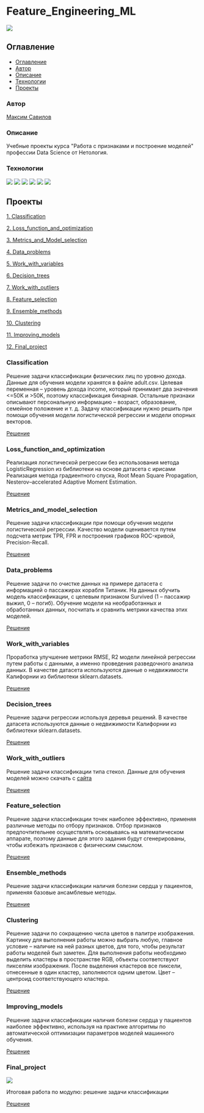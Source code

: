 # Feature_Engineering_ML
  ![](https://img.shields.io/badge/Project%20status%20-In%20progress-green)

## Оглавление

- [Оглавление](#оглавление)
- [Автор](#авторы)
- [Описание](#описание)
- [Технологии](#технологии)
- [Проекты](#проекты)

### Автор

[Максим Савилов](https://github.com/msavilov/)

### Описание

Учебные проекты курса "Работа с признаками и построение моделей" профессии Data Science от Нетология.

### Технологии

![](https://img.shields.io/badge/-Python--3.11-blue)
![](https://img.shields.io/badge/-Scikit--Learn-blue)
![](https://img.shields.io/badge/pandas-blue)
![](https://img.shields.io/badge/numpy-blue)
![](https://img.shields.io/badge/matplotlib-blue)
![](https://img.shields.io/badge/seaborn-blue)

## Проекты

  [1. Classification](#classification)
  
  [2. Loss_function_and_optimization](#loss_function_and_optimization)
  
  [3. Metrics_and_Model_selection](#metrics_and_model_selection)
  
  [4. Data_problems](#data_problems)
  
  [5. Work_with_variables](#work_with_variables)
  
  [6. Decision_trees](#decision_trees)
  
  [7. Work_with_outliers](#work_with_outliers)
  
  [8. Feature_selection](#feature_selection)
  
  [9. Ensemble_methods](#ensemble_methods)
  
  [10. Clustering](#clustering)
  
  [11. Improving_models](#improving_models)
  
  [12. Final_project](#final_project)
  
### Classification
  Решение задачи классификации физических лиц по уровню дохода. Данные для обучения модели хранятся в файле adult.csv.
Целевая переменная – уровень дохода income, который принимает два значения <=50K и >50K, поэтому классификация бинарная. Остальные признаки описывают персональную информацию – возраст, образование, семейное положение и т. д.
Задачу классификации нужно решить при помощи обучения модели логистической регрессии и модели опорных векторов.

  [Решение](https://github.com/msavilov/Feature_Engineering_ML/blob/main/1_Classification/classification.ipynb)
 
### Loss_function_and_optimization
  Реализация логистической регрессии без использования метода LogisticRegression из библиотеки на основе датасета с ирисами
Реализация метода градиентного спуска, Root Mean Square Propagation, Nesterov–accelerated Adaptive Moment Estimation. 

  [Решение](https://github.com/msavilov/Feature_Engineering_ML/blob/main/2_Loss_function_and_optimization/loss_function_and_optimization.ipynb)
    
### Metrics_and_model_selection
  Решение задачи классификации при помощи обучения модели логистической регрессии. Качество модели оценивается путем подсчета метрик TPR, FPR и построения графиков ROC-кривой, Precision-Recall.
  
  [Решение](https://github.com/msavilov/Feature_Engineering_ML/blob/main/3_Metrics_and_Model_selection/metrics_and_model_selection.ipynb)

### Data_problems
  Решение задачи по очистке данных на примере датасета с информацией о пассажирах корабля Титаник. На данных обучить модель классификации, с целевым признаком Survived (1 – пассажир выжил, 0 – погиб). Обучение модели на необработанных и обработанных данных, посчитать и сравнить метрики качества этих моделей.
  
  [Решение](https://github.com/msavilov/Feature_Engineering_ML/blob/main/4_Data_problems/data_problems.ipynb)
 
### Work_with_variables

  Проработка улучшение метрики RMSE, R2 модели линейной регрессии путем работы с данными, а именно проведения разведочного анализа данных. В качестве датасета используются данные о недвижимости Калифорнии из библиотеки sklearn.datasets.
  
  [Решение](https://github.com/msavilov/Feature_Engineering_ML/blob/main/5_Work_with_variables/work_with_variables.ipynb)
  
### Decision_trees

  Решение задачи регрессии используя деревья решений. В качестве датасета используются  данные о недвижимости Калифорнии из библиотеки sklearn.datasets.
  
  [Решение](https://github.com/msavilov/Feature_Engineering_ML/blob/main/6_Decision_trees/decision_trees.ipynb)
  
### Work_with_outliers
  
  Решение задачи классификации типа стекол. Данные для обучения моделей можно скачать с [сайта](https://www.kaggle.com/datasets/uciml/glass)
  
  [Решение](https://github.com/msavilov/Feature_Engineering_ML/blob/main/7_Work_with_outliers/work_with_outliers.ipynb)

### Feature_selection

  Решение задачи классификации точек наиболее эффективно, применяя различные методы по отбору признаков. Отбор признаков предпочтительнее осуществлять основываясь на математическом аппарате, поэтому данные для этого задания будут сгенерированы, чтобы избежать признаков с физическим смыслом.
  
  [Решение](https://github.com/msavilov/Feature_Engineering_ML/blob/main/8_Feature_Selection/feature_selection.ipynb)

### Ensemble_methods

  Решение задачи классификации наличия болезни сердца у пациентов, применяя базовые ансамблевые методы. 
  
  [Решение](https://github.com/msavilov/Feature_Engineering_ML/blob/main/9_Ensemble_methods/ensemble_methods.ipynb)

### Clustering
  
  Решение задачи по сокращению числа цветов в палитре изображения. Картинку для выполнения работы можно выбрать любую, главное условие – наличие на ней разных цветов, для того, чтобы результат работы моделей был заметен.
  Для выполнения работы необходимо выделить кластеры в пространстве RGB, объекты соответствуют пикселям изображения. После выделения кластеров все пиксели, отнесенные в один кластер, заполняются одним цветом. Цвет – центроид соответствующего кластера.
  
  [Решение](https://github.com/msavilov/Feature_Engineering_ML/blob/main/10_Clustering/clustering.ipynb)
  
### Improving_models

  Решение задачи классификации наличия болезни сердца у пациентов наиболее эффективно, используя на практике алгоритмы по автоматической оптимизации параметров моделей машинного обучения. 
  
  [Решение](https://github.com/msavilov/Feature_Engineering_ML/blob/main/11_Impoving_models/improving_models.ipynb)
  
### Final_project
  ![](https://img.shields.io/badge/Project%20status%20-In%20progress-green)
  
  Итоговая работа по модулю: решение задачи классификации
  
  [Решение](https://github.com/msavilov/Feature_Engineering_ML/blob/main/12_Final_project/final_project.ipynb)
